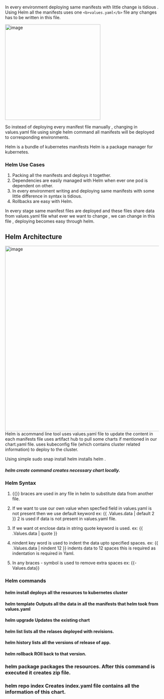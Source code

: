 In every environment deploying same manifests with little change is tidious . Using Helm all the manifests uses one ` <b>values.yaml</b> ` file  any changes has to be 
written in this file. 

<img width="312" alt="image" src="https://github.com/KORLA2/Kubernetes/assets/96729391/700664d9-5d37-4f76-9628-6ed99374741a">

So instead of deploying every manifest file manually , changing in values.yaml file using single helm command all manifests will be deployed to corresponding 
environments.

Helm is a bundle of kubernetes manifests
Helm is a package manager for kubernetes. 

### Helm Use Cases

1.  Packing all the manifests and deploys it together.
2. Dependencies are easily managed with Helm when ever one pod is dependent on other.
3. In every environment writing and deploying same manifests with some little difference in syntax is tidious.
4. Rollbacks are easy with Helm.

In every stage same manifest files are deployed and these files  share data from values.yaml file what ever we want to change , we can change in this file ,
deploying becomes easy through helm.

## Helm Architecture 

<img width="605" alt="image" src="https://github.com/KORLA2/Kubernetes/assets/96729391/21a15615-347f-487b-8f17-7b0df3a1ec34">
Helm is acommand line tool uses values.yaml file to update the content in each manifests file uses artifact hub to pull some charts if mentioned in our chart.yaml file.
uses kubeconfig file (which contains cluster related information) to deploy to the cluster.

Using simple sudo snap install helm installs helm .
##### helm create <Chart Name> command creates necessary chart locally.

### Helm Syntax

1. {{}} braces are used in any file in helm to substitute data from another file.
2. If we want to use our own value when specfied field in values.yaml is not present then we use default keyword
     ex: {{ .Values.data | default 2 }} 2 is used if data is not present in values.yaml file.

3. If we want ot enclose data in string quote keyword is used.
     ex: {{ .Values.data | quote }}
4. nindent key word is used to indent the data upto specified spaces.
   ex: {{ .Values.data | nindent 12 }} indents data to 12 spaces this is required as indentation is required in Yaml.

5. In any braces - symbol is used to remove extra spaces 
   ex: {{-Values.data}}
   
### Helm commands
 ####  helm install <Release Name>  deploys all the resources  to kubernetes cluster 
 #### helm template <Location of Manifests> Outputs all the data in all the manifests that helm took from values.yaml
 #### helm upgrade <Release name> Updates the existing chart
 #### helm list  lists all the relases deployed with revisions.
 #### helm history <Release Name> lists all the versions of release of app.
 #### helm rollback <Release Name > <Revision Name> ROll back to that version.
 ### helm package <Location of Manifests> packages the resources. After this command is executed it creates zip file.
 ### helm repo index <Location of above zip file> Creates index.yaml file contains all the information of this chart.

  


